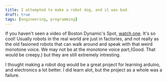 ```yaml
---
title: I attempted to make a robot dog, and it was bad.
draft: true
tags: [engineering, programming]
---
```


If you haven't seen a video of Boston Dynamic's Spot, [watch one](https://www.youtube.com/watch?v=wlkCQXHEgjA&ab_channel=BostonDynamics). It's so cool! Usually robots in the real world are just in factories, and not really as the old fasioned robots that can walk around and speak with that weird monotone voice. We may not be at the monotone voice part,(Good. That would be creepy.) but they are still extremely intresting. 

I thought making a robot dog would be a great project for learning arduino, and electronics a lot better. I did learn alot, but the project as a whole was a failure.

